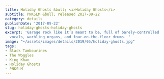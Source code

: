 ```yaml
---
title: Holiday Ghosts &bull; <i>Holiday Ghosts</i>
subtitle: PNKSLM &bull; released 2017-09-22
category: details
publishDate: '2017-09-22'
slug: holiday-ghosts-holiday-ghosts
excerpt: 'Garage rock like it’s meant to be, full of barely-controlled fuzz, raging
  vocals, warbling organs, and four-on-the-floor drums. '
image: "~/assets/images/details/2019/05/holiday-ghosts.jpg"
tags:
- Black Tambourines
- The Woggles
- King Khan
- Holiday Ghosts
- PNKSLM
---
```


